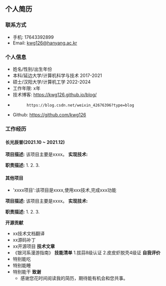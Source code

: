 ## 个人简历
### 联系方式
- 手机: 17643392899
- Email: kwg126@hanyang.ac.kr

### 个人信息
- 姓名/性别/出生年份
- 本科/延边大学/计算机科学与技术 2017-2021
- 硕士/汉阳大学/计算机工学 2022-2024
- 工作年限: x年
- 技术博客: https://kwg126.github.io/blog/
-           https://blog.csdn.net/weixin_42676396?type=blog
- Github: https://github.com/kwg126

### 工作经历
#### 长光辰普(2021.10 ~ 2021.12)
**项目描述:**
该项目主要是xxxx。
**实现技术:**

**职责描述:**
1.
2.
3.

#### 其他项目
- 'xxxx项目':该项目是xxxx,使用xxx技术,完成xxx功能

**项目描述:**
该项目主要是xxxx。
**实现技术:**

**职责描述:**
1.
2.
3.

**开源贡献**
- xx技术文档翻译
- xx源码补丁
- xx开源项目
**技术文章**
- 《银河系漫游指南》
**技能清单**
1.拔蒜8级认证 2.皮皮虾脱壳4级证
**自我评价**
- 特别能吃
- 特别能睡
- 特别能干
**致谢**
    - 感谢您花时间阅读我的简历，期待能有机会和您共事。
